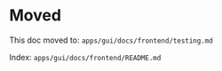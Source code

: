 # Moved

This doc moved to: `apps/gui/docs/frontend/testing.md`

Index: `apps/gui/docs/frontend/README.md`

